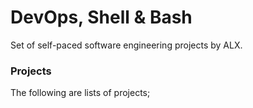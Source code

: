 # DevOps, Shell & Bash
Set of self-paced software engineering projects by ALX.

### Projects
The following are lists of projects;
